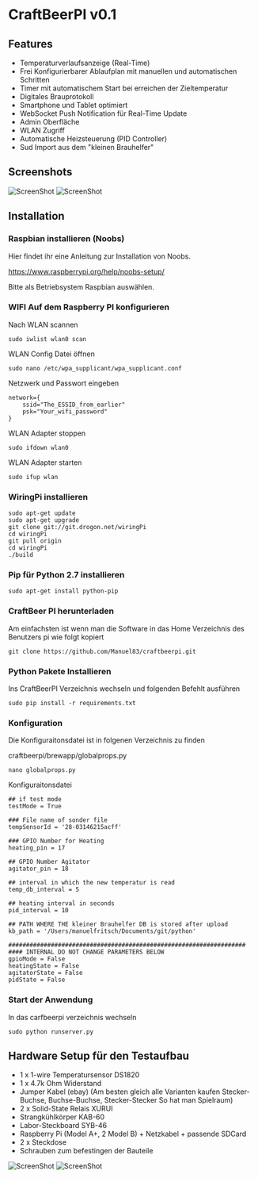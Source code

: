 # CraftBeerPI v0.1
                                                         
## Features

* Temperaturverlaufsanzeige (Real-Time)
* Frei Konfigurierbarer Ablaufplan mit manuellen und automatischen Schritten
* Timer mit automatischem Start bei erreichen der Zieltemperatur
* Digitales Brauprotokoll
* Smartphone und Tablet optimiert 
* WebSocket Push Notification für Real-Time Update
* Admin Oberfläche
* WLAN Zugriff
* Automatische Heizsteuerung (PID Controller)
* Sud Import aus dem "kleinen Brauhelfer"

## Screenshots

![ScreenShot](https://raw.githubusercontent.com/Manuel83/craftbeerpi/master/docs/images/Screenshot1.png)
![ScreenShot](https://raw.githubusercontent.com/Manuel83/craftbeerpi/master/docs/images/Screenshot2.png)


## Installation

### Raspbian installieren (Noobs)

Hier findet ihr eine Anleitung zur Installation von Noobs.

https://www.raspberrypi.org/help/noobs-setup/

Bitte als Betriebsystem Raspbian auswählen.

### WIFI Auf dem Raspberry PI konfigurieren

Nach WLAN scannen
```
sudo iwlist wlan0 scan
```
WLAN Config Datei öffnen
```
sudo nano /etc/wpa_supplicant/wpa_supplicant.conf
```
Netzwerk und Passwort eingeben
```
network={
    ssid="The_ESSID_from_earlier"
    psk="Your_wifi_password"
}
```
WLAN Adapter stoppen
```
sudo ifdown wlan0
```
WLAN Adapter starten
```
sudo ifup wlan
```
### WiringPi installieren
```
sudo apt-get update
sudo apt-get upgrade
git clone git://git.drogon.net/wiringPi
cd wiringPi
git pull origin
cd wiringPi
./build
```
### Pip für Python 2.7 installieren
```
sudo apt-get install python-pip
```
### CraftBeer PI herunterladen
Am einfachsten ist wenn man die Software in das Home Verzeichnis des Benutzers pi wie folgt kopiert
```
git clone https://github.com/Manuel83/craftbeerpi.git
```
### Python Pakete Installieren

Ins CraftBeerPI Verzeichnis wechseln und folgenden Befehlt ausführen
```
sudo pip install -r requirements.txt
```
### Konfiguration

Die Konfiguraitonsdatei ist in folgenen Verzeichnis zu finden

craftbeerpi/brewapp/globalprops.py

```
nano globalprops.py
```


Konfiguraitonsdatei

```
## if test mode
testMode = True

### File name of sonder file
tempSensorId = '28-03146215acff'

### GPIO Number for Heating
heating_pin = 17

## GPIO Number Agitator
agitator_pin = 18

## interval in which the new temperatur is read
temp_db_interval = 5

## heating interval in seconds
pid_interval = 10

## PATH WHERE THE kleiner Brauhelfer DB is stored after upload
kb_path = '/Users/manuelfritsch/Documents/git/python'

###################################################################
#### INTERNAL DO NOT CHANGE PARAMETERS BELOW
gpioMode = False
heatingState = False
agitatorState = False
pidState = False
```


### Start der Anwendung

In das carfbeerpi verzeichnis wechseln 
```
sudo python runserver.py
```


## Hardware Setup für den Testaufbau

* 1 x 1-wire Temperatursensor DS1820
* 1 x 4.7k Ohm Widerstand
* Jumper Kabel (ebay) (Am besten gleich alle Varianten kaufen Stecker-Buchse, Buchse-Buchse, Stecker-Stecker So hat man Spielraum)
* 2 x Solid-State Relais XURUI
* Strangkühlkörper KAB-60
* Labor-Steckboard SYB-46
* Raspberry Pi (Model A+, 2 Model B) + Netzkabel + passende SDCard
* 2 x Steckdose
* Schrauben zum befestingen der Bauteile


![ScreenShot](https://raw.githubusercontent.com/Manuel83/craftbeerpi/master/docs/images/Hardwaresetup.png)
![ScreenShot](https://raw.githubusercontent.com/Manuel83/craftbeerpi/master/docs/images/Hardwaresetup2.png)